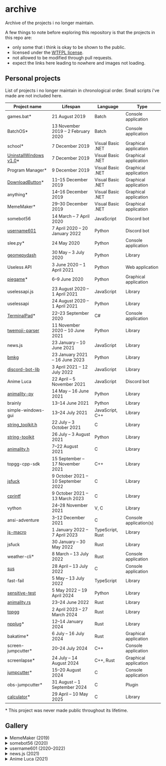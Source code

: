 # archive
Archive of the projects i no longer maintain.

A few things to note before exploring this repository is that the projects in this repo are:
- only some that i think is okay to be shown to the public.
- licensed under the [WTFPL license](http://www.wtfpl.net/).
- not allowed to be modified through pull requests.
- expect the links here leading to nowhere and images not loading.

## Personal projects

List of projects i no longer maintain in chronological order. Small scripts i've made are not included here.

| Project name | Lifespan | Language | Type |
|---|---|---|---|
| games.bat\* | 21 August 2019 | Batch | Console application |
| BatchOS\* | 13 November 2019 – 2 February 2020 | Batch | Console application |
| school\* | 7 December 2019 | Visual Basic .NET | Graphical application |
| [UninstallWindows v1.0](https://github.com/null8626/archive/tree/main/archive/20191207-UninstallWindows%20v1.0)\* | 7 December 2019 | Visual Basic .NET | Graphical application |
| Program Manager\* | 9 December 2019 | Visual Basic .NET | Graphical application |
| [DownloadButton](https://github.com/null8626/archive/tree/main/archive/20191211-DownloadButton)\* | 11–15 December 2019 | Visual Basic .NET | Graphical application |
| anything\* | 14–16 December 2019 | Visual Basic .NET | Graphical application |
| MemeMaker\* | 29–30 December 2019 | Visual Basic .NET | Graphical application |
| somebot56 | 14 March – 7 April 2020 | JavaScript | Discord bot |
| [username601](https://github.com/null8626/archive/tree/main/archive/20200407-username601) | 7 April 2020 – 20 January 2022 | Python | Discord bot |
| slee.py\* | 24 May 2020 | Python | Console application |
| [geomepydash](https://github.com/null8626/archive/tree/main/archive/20200530-geomepydash) | 30 May – 3 July 2020 | Python | Library |
| Useless API | 3 June 2020 – 1 April 2021 | Python | Web application |
| [piegame](https://github.com/null8626/archive/tree/main/archive/20200606-piegame)\* | 6–9 June 2020 | Python | Graphical application |
| uselessapi.js | 23 August 2020 – 1 April 2021 | JavaScript | Library |
| uselessapi | 24 August 2020 – 1 April 2021 | Python | Library |
| [TerminalPad](https://github.com/null8626/archive/tree/main/archive/20200922-TerminalPad)\* | 22–23 September 2020 | C# | Console application |
| [twemoji-parser](https://github.com/null8626/archive/tree/main/archive/20201111-twemoji-parser) | 11 November 2020 – 10 June 2021 | Python | Library |
| news.js | 23 January – 10 June 2021 | JavaScript | Library |
| [bmkg](https://github.com/null8626/archive/tree/main/archive/20210123-bmkg) | 23 January 2021 – 16 June 2023 | Python | Library |
| [discord-bot-lib](https://github.com/null8626/archive/tree/main/archive/20210403-discord-bot-lib) | 3 April 2021 – 12 July 2022 | JavaScript | Library |
| Anime Luca | 22 April – 5 November 2021 | JavaScript | Discord bot |
| [animality-py](https://pypi.org/project/animality-py) | 14 May – 16 June 2021 | Python | Library |
| brainly | 13–14 June 2021 | Python | Library |
| simple-windows-gui | 13–24 July 2021 | JavaScript, C++ | Library |
| [string_toolkit.h](https://github.com/null8626/archive/tree/main/archive/20210722-string-toolkit) | 22 July – 3 October 2021 | C | Library |
| [string-toolkit](https://github.com/null8626/archive/tree/main/archive/20210722-string-toolkit) | 26 July – 3 August 2021 | Python | Library |
| [animality.h](https://github.com/animality-xyz/animality.h) | 7–22 August 2021 | C | Library |
| topgg-cpp-sdk | 15 September – 17 November 2021 | C++ | Library |
| [jsfuck](https://github.com/null8626/archive/tree/main/archive/20211009-jsfuck) | 9 October 2021 – 10 September 2022 | C | Library |
| [cprintf](https://github.com/null8626/archive/tree/main/archive/20211009-cprintf) | 9 October 2021 – 13 March 2023 | C | Library |
| vython | 24–28 November 2021 | V, C | Library |
| ansi-adventure | 3–12 December 2021 | C | Console application(s) |
| [js-macro](https://github.com/null8626/archive/tree/main/archive/20220101-js-macro) | 1 January 2022 – 7 April 2023 | TypeScript, Rust | Library |
| jsfuck | 30 January – 30 May 2022 | Rust | Library |
| weather-cli\* | 8 March – 13 July 2022 | Rust | Console application |
| [sus](https://github.com/null8626/archive/tree/main/archive/20220428-sus) | 28 April – 13 July 2022 | C | Console application |
| fast-fail | 5 May – 13 July 2022 | TypeScript | Library |
| [sensitive-test](https://pypi.org/project/sensitive-test/) | 5 May 2022 – 19 April 2024 | Python | Library |
| [animality.rs](https://github.com/animality-xyz/animality.rs) | 23–24 June 2022 | Rust | Library |
| [topgg](https://github.com/Top-gg-Community/rust-sdk) | 2 April 2023 – 27 March 2024 | Rust | Library |
| [npplug](https://github.com/null8626/archive/tree/main/archive/20240112-npplug)\* | 12–14 January 2024 | Rust | Library |
| bakatime\* | 6 July – 16 July 2024 | Rust | Graphical application |
| screen-jumpcutter\* | 20–24 July 2024 | C++ | Console application |
| screenlapse\* | 24 July – 14 August 2024 | C++, Rust | Graphical application |
| [jumpcutter](https://github.com/null8626/archive/tree/main/archive/20240815-jumpcutter)\* | 15–20 August 2024 | C | Console application |
| obs-jumpcutter\* | 31 August – 1 September 2024 | C | Plugin |
| [calculator](https://github.com/null8626/archive/tree/main/archive/20250429-calculator)\* | 29 April – 10 May 2025 | C | Library |

\* This project was never made public throughout its lifetime.

## Gallery

<details>
<summary>MemeMaker (2019)</summary>

<p align="center">planned meme types to be supported:</p>

<table align="center">
  <tbody>
    <tr>
      <td align="center">
        <img src="https://raw.githubusercontent.com/null8626/archive/main/assets/20191230-meme1.png" width="150px;" alt=""/>
      </td>
      <td align="center">
        <img src="https://raw.githubusercontent.com/null8626/archive/main/assets/20191230-meme2.png" width="150px;" alt=""/>
      </td>
      <td align="center">
        <img src="https://raw.githubusercontent.com/null8626/archive/main/assets/20191230-meme3.png" width="150px;" alt=""/>
      </td>
    </tr>
  </tbody>
</table>
</details>
<details>
<summary>somebot56 (2020)</summary>

<table align="center">
  <tbody>
    <tr>
      <td align="center">
        <img src="https://raw.githubusercontent.com/null8626/archive/main/assets/20200314-somebot56.png" width="150px;" alt=""/>
        <br />
        <p>profile picture</p>
      </td>
    </tr>
  </tbody>
</table>

<table align="center">
  <tbody>
    <tr>
      <td align="center">
        <img src="https://raw.githubusercontent.com/null8626/archive/main/assets/20200315-somebot56.png" width="524px;" height="212px;" alt=""/>
        <br />
        <p>snippet of source code (15 March 2020)</p>
      </td>
    </tr>
  </tbody>
  <tbody>
    <tr>
      <td>
      
```
LIST OF COMMANDS FROM THE s0mebot56 (ver 1.1)
Programmed by someguy56 in DiscordJS (JavaScript)
1. !cmd                      > LIST COMMANDS BY THIS BOT.
2. !say '[word]'             > SAYS WHAT THE USER WANTS TO SAY.
3. !randomWord               > GENERATE RANDOM WORDS FROM THE ENGLISH DICTIONARY.
4. !flipCoin                 > FLIPS A COIN FOR YOU.
6. !emojis                   > GENERATES A RANDOM EMOJI.
7. !mathquestion             > GENERATES A RANDOM MATH QUESTION.
8. !isprime [num]            > CHECKS IF [num] IS A PRIME NUMBER.
9. !math [num] [sym] [num]   > ANSWERS A BASIC MATH EQUATION. ACCEPTED SYMs: [+ – x /].
10. !factor [num]            > LISTS A FACTOR OF A NUMBER.
11. !multiplication [num]    > LISTS A MULTIPLICATION LIST OF A NUMBER.
12. !rps [rock/paper/scissors]  > PLAYS ROCK PAPER SCISSORS WITH ME.
13. !hbd [name]                   > SAYS HAPPY BIRTHDAY TO SOMEONE!
14. !prime                        > LISTS PRIME NUMBERS FOR YOU.
15. !fibonacci                    > LISTS FIBONACCI NUMBERS.
16. !pi                          > LISTS THE DIGITS/PLACES OF PI.
16. !sqrt [num]                  > RETURNS THE RESULT OF A SQUARE ROOT OF A NUMBER.
```

<p align="center">commands list (17 March 2020)</p>
      </td>
    </tr>
  </tbody>
  <tbody>
    <tr>
      <td>
      
```js
// https://api.qrserver.com/v1/create-qr-code/?size=150x150&data=qrcode

const Discord = require('discord.js')
const {prefix, token} = require('../config.json')

module.exports.run = async (message, bot, args) => {
    let msg = message.content.toLowerCase();
    // command = !qr
    var msgarr = msg.split("");
    for (i = 0; i < 4; i++) {
        msgarr.pop();
    }
    var wordToConvert = msgarr.join("");
    var afterConvertArray = [];
    var wtcArr = wordToConvert.split("");
    var id = 0;
    var alphabet = "abcdefghijklmnopqrstuvwxyz";
    var alphabet = alphabet.split("");
    for (i = 0; i < wordToConvert.length; i++) {
        if (wtcArr[i]==" ") {
            afterConvertArray.push("%20");
        } else if (alphabet.includes(wtcArr[i])==true) {
            afterConvertArray.push(wtcArr[i]);
        } else {
            var id = 1;
        }
    }
    if (id!=1) {
        var imglink = afterConvertArray.join("");
        message.channel.send({files: [{ attachment: imglink}]});
    } else {
        message.channel.send("Error: Invalid symbols detected.");
    }
}

module.exports.config = {
    name: "qrcode"
}
```

<p align="center">source code of the qrcode command (4 April 2020)</p>
      </td>
    </tr>
  </tbody>
</table>
</details>
<details>
<summary>username601 (2020–2022)</summary>

<table align="center">
  <tbody>
    <tr>
      <td align="center">
        <img src="https://raw.githubusercontent.com/null8626/archive/main/assets/20200407-username601.png" width="150px;" alt=""/>
        <br />
        <p>profile picture (until 22 May 2020)</p>
      </td>
      <td align="center">
        <img src="https://raw.githubusercontent.com/null8626/archive/main/archive/20200407-username601/assets/pics/pfp.png" width="150px;" alt=""/>
        <p>profile picture (from 22 May 2020)</p>
      </td>
      <td align="center">
        <img src="https://www.boxed-up.co.uk/image/cache/data/international-post-box-350x350.png" width="150px;" alt=""/>
        <br />
        <p>profile picture image reference</p>
      </td>
    </tr>
  </tbody>
</table>

<table align="center">
  <tbody>
    <tr>
      <td align="center">
        <img src="https://raw.githubusercontent.com/null8626/archive/main/assets/20200408-username601.jpg" width="512px;" height="288px;" alt=""/>
        <br />
        <p>snippet of source code (8 April 2020)</p>
      </td>
    </tr>
  </tbody>
  <tbody>
    <tr>
      <td align="center">
        <img src="https://raw.githubusercontent.com/null8626/archive/main/assets/20200418-username601.jpg" width="512px;" height="288px;" alt=""/>
        <br />
        <p>snippet of source code (18 April 2020)</p>
      </td>
    </tr>
  </tbody>
</table>

<table align="center">
  <tbody>
    <tr>
      <td align="center">
        <img src="https://raw.githubusercontent.com/null8626/archive/main/assets/20201230-username601.jpg" width="360px;" height="733px;" alt=""/>
        <br />
        <p>the infamous spinny <a href="https://top.gg">top.gg</a> page (30 December 2020)</p>
      </td>
    </tr>
  </tbody>
  <tbody>
    <tr>
      <td align="center">
        <img src="https://raw.githubusercontent.com/null8626/archive/main/assets/20201231-username601.png" width="490px;" height="347px;" alt=""/>
        <br />
        <p>the infamous spinny <a href="https://top.gg">top.gg</a> page (31 December 2020)</p>
      </td>
    </tr>
  </tbody>
</table>

<table align="center">
  <tbody>
    <tr>
      <td align="center">
        <img src="https://raw.githubusercontent.com/null8626/archive/main/assets/20201201-username601.png" width="400px;" height="320px;" alt=""/>
        <br />
        <p>output of a geometry dash command that fetches the current weekly demon (1 December 2020)</p>
      </td>
    </tr>
  </tbody>
</table>

#### Videos

<table align="center">
  <tbody>
    <tr>
      <td align="center">
        <video src="https://user-images.githubusercontent.com/60427892/57b6f8f2-b77e-48eb-a68e-7803328a028a.mp4"></video>
        <p>bot creation (7 April 2020)</p>
      </td>
    </tr>
  </tbody>
  <tbody>
    <tr>
      <td align="center">
        <video src="https://user-images.githubusercontent.com/60427892/230091113-e7a2508c-8ba0-4f30-aa26-bb4055688452.mp4"></video>
        <p>frog command timelapse (21 August 2020)</p>
      </td>
    </tr>
  </tbody>
  <tbody>
    <tr>
      <td align="center">
        <video src="https://user-images.githubusercontent.com/60427892/230091544-ecd87bb3-7d0a-4f6f-afde-4e21ba2e243a.mp4"></video>
        <p>demonstration of the sub command (13 September 2020)</p>
      </td>
    </tr>
  </tbody>
</table>

#### Website

<table align="center">
  <tbody>
    <tr>
      <td align="center">
        <img src="https://raw.githubusercontent.com/null8626/archive/main/assets/20200527-username601-1.png" width="455px;" height="256px;" alt=""/>
        <br />
		<img src="https://raw.githubusercontent.com/null8626/archive/main/assets/20200527-username601-2.png" width="455px;" height="256px;" alt=""/>
        <br />
        <p>27 May 2020</p>
      </td>
    </tr>
  </tbody>
  <tbody>
    <tr>
      <td align="center">
        <img src="https://raw.githubusercontent.com/null8626/archive/main/assets/20201010-username601.png" width="583px;" height="281px;" alt=""/>
        <br />
        <p>10 October 2020</p>
      </td>
    </tr>
  </tbody>
</table>


#### Spotify card

<table align="center">
  <tbody>
    <tr>
      <td align="center">
        <img src="https://raw.githubusercontent.com/null8626/archive/main/assets/20200826-username601.png" width="350px;" height="350px;" alt=""/>
        <br />
        <p>26 August 2020</p>
      </td>
    </tr>
  </tbody>
  <tbody>
    <tr>
      <td align="center">
        <img src="https://raw.githubusercontent.com/null8626/archive/main/assets/20200908-username601.png" width="421px;" height="93px;" alt=""/>
        <br />
        <p>8 September 2020</p>
      </td>
    </tr>
  </tbody>
  <tbody>
    <tr>
      <td align="center">
        <img src="https://raw.githubusercontent.com/null8626/archive/main/assets/20201230-username601.png" width="340px;" height="100px;" alt=""/>
        <br />
        <p>30 December 2020</p>
      </td>
    </tr>
  </tbody>
</table>

#### Balance card

<table align="center">
  <tbody>
    <tr>
      <td align="center">
        <img src="https://raw.githubusercontent.com/null8626/archive/main/assets/20200806-username601-1.png" width="426px;" height="240px;" alt=""/>
        <br />
        <p>6 August 2020</p>
      </td>
    </tr>
  </tbody>
  <tbody>
    <tr>
      <td align="center">
        <img src="https://raw.githubusercontent.com/null8626/archive/main/assets/20200829-username601.png" width="382px;" height="300px;" alt=""/>
        <br />
        <p>29 August 2020</p>
      </td>
    </tr>
  </tbody>
  <tbody>
    <tr>
      <td align="center">
        <img src="https://raw.githubusercontent.com/null8626/archive/main/assets/20201220-username601.png" width="350px;" height="95px;" alt=""/>
        <br />
        <p>20 December 2020</p>
      </td>
    </tr>
  </tbody>
</table>

#### Server card

<table align="center">
  <tbody>
    <tr>
      <td align="center">
        <img src="https://raw.githubusercontent.com/null8626/archive/main/assets/20200804-username601.png" width="452px;" height="153px;" alt=""/>
        <br />
        <p>4 August 2020</p>
      </td>
    </tr>
  </tbody>
  <tbody>
    <tr>
      <td align="center">
        <img src="https://raw.githubusercontent.com/null8626/archive/main/assets/20200828-username601.png" width="413px;" height="320px;" alt=""/>
        <br />
        <p>28 August 2020</p>
      </td>
    </tr>
  </tbody>
  <tbody>
    <tr>
      <td align="center">
        <img src="https://raw.githubusercontent.com/null8626/archive/main/assets/20201216-username601.png" width="433px;" height="112px;" alt=""/>
        <br />
        <p>16 December 2020</p>
      </td>
    </tr>
  </tbody>
</table>

#### User card

<table align="center">
  <tbody>
    <tr>
      <td align="center">
        <img src="https://raw.githubusercontent.com/null8626/archive/main/assets/20200806-username601-2.png" width="333px;" height="143px;" alt=""/>
        <br />
        <p>6 August 2020</p>
      </td>
    </tr>
  </tbody>
  <tbody>
    <tr>
      <td align="center">
        <img src="https://raw.githubusercontent.com/null8626/archive/main/assets/20200827-username601.png" width="400px;" height="257px;" alt=""/>
        <br />
        <p>27 August 2020</p>
      </td>
    </tr>
  </tbody>
  <tbody>
    <tr>
      <td align="center">
        <img src="https://raw.githubusercontent.com/null8626/archive/main/assets/20201219-username601.png" width="374px;" height="92px;" alt=""/>
        <br />
        <p>19 December 2020</p>
      </td>
    </tr>
  </tbody>
</table>
</details>
<details>
<summary>news.js (2021)</summary>

<table align="center">
  <tbody>
    <tr>
      <td align="center">
        <img src="https://cdn.discordapp.com/attachments/722752725267382323/802746121134931978/unknown.png" alt=""/>
        <br />
        <p>day 2 (24 January 2021)</p>
      </td>
    </tr>
  </tbody>
</table>
</details>
<details>
<summary>Anime Luca (2021)</summary>

<table align="center">
  <tbody>
    <tr>
      <td align="center">
        <img src="https://cdn.discordapp.com/attachments/385837258768515083/841476491212488734/unknown.png" alt=""/>
        <br />
        <p>discord profile (11 May 2021)</p>
      </td>
    </tr>
  </tbody>
</table>
</details>

